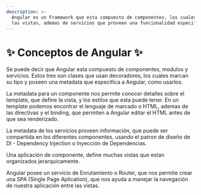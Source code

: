 ```yaml
---
description: >-
  Angular es un Framework que esta compuesto de componentes, los cuales definen
  las vistas, ademas de servicios que proveen una funcionalidad especifica.
---
```


# ✨ Conceptos de Angular ✨

Se puede decir que Angular esta compuesto de componentes, modulos y servicios. Estos tres son clases que usan decoradores, los cuales marcan su tipo y poseen una metadata que especifica a Angular, como usarlos.

La metadata para un componente nos permite conocer detalles sobre el template, que define la vista, y los estilos que esta puede tener. En un template podemos encontrar el lenguaje de marcado o HTML, ademas de las directivas y el binding, que permiten a Angular editar el HTML antes de que sea renderizado.

La metadata de los servicios proveen información, que puede ser compartida en los diferentes componentes, usando el patron de diseño de DI - Dependency Injection o Inyección de Dependencias.

Una aplicación de componente, define muchas vistas que estan organizados jerarquicamente.

Angular posee un servicio de Enrutamiento o Router, que nos permite crear una SPA \(Single Page Aplication\), que nos ayuda a manejar la navegación de nuestra aplicación entre las vistas. 





